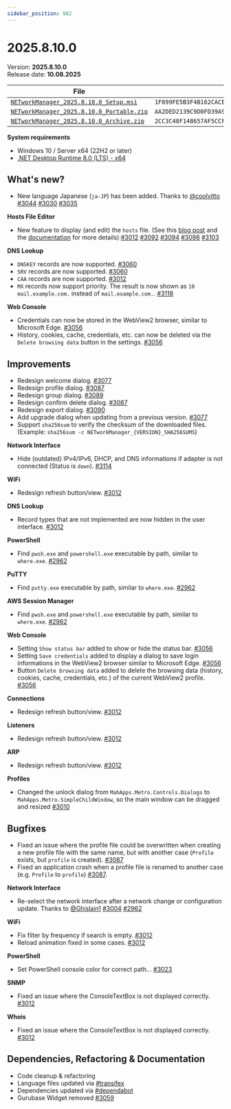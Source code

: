 ```yaml
---
sidebar_position: 982
---
```


# 2025.8.10.0

Version: **2025.8.10.0** <br />
Release date: **10.08.2025**

| File                                                                                                                                                              | `SHA256`                                                           |
| ----------------------------------------------------------------------------------------------------------------------------------------------------------------- | ------------------------------------------------------------------ |
| [`NETworkManager_2025.8.10.0_Setup.msi`](https://github.com/BornToBeRoot/NETworkManager/releases/download/2025.8.10.0/NETworkManager_2025.8.10.0_Setup.msi)       | `1F899FE5B3F4B162CACED4E933B3033734995D5CA6AD95F6BACE5BB5AB63A6AC` |
| [`NETworkManager_2025.8.10.0_Portable.zip`](https://github.com/BornToBeRoot/NETworkManager/releases/download/2025.8.10.0/NETworkManager_2025.8.10.0_Portable.zip) | `AA2DED2139C9D0FD39A9B20310FA1670549939FAA5E41818E6ADF6A941E98446` |
| [`NETworkManager_2025.8.10.0_Archive.zip`](https://github.com/BornToBeRoot/NETworkManager/releases/download/2025.8.10.0/NETworkManager_2025.8.10.0_Archive.zip)   | `2CC3C48F148657AF5CCF4E45587D50964B1E9EADFD8A771EC6FD12D168134504` |

**System requirements**

- Windows 10 / Server x64 (22H2 or later)
- [.NET Desktop Runtime 8.0 (LTS) - x64](https://dotnet.microsoft.com/en-us/download/dotnet/8.0/runtime)

## What's new?

- New language Japanese (`ja-JP`) has been added. Thanks to [@coolvitto](https://github.com/coolvitto) [#3044](https://github.com/BornToBeRoot/NETworkManager/pull/3044) [#3030](https://github.com/BornToBeRoot/NETworkManager/pull/3030) [#3035](https://github.com/BornToBeRoot/NETworkManager/pull/3035)

**Hosts File Editor**

- New feature to display (and edit) the `hosts` file. (See this [blog post](https://borntoberoot.net/NETworkManager/blog/introducing-hosts-file-editor) and the [documentation](https://borntoberoot.net/NETworkManager/docs/application/hosts-file-editor) for more details) [#3012](https://github.com/BornToBeRoot/NETworkManager/pull/3012) [#3092](https://github.com/BornToBeRoot/NETworkManager/pull/3092) [#3094](https://github.com/BornToBeRoot/NETworkManager/pull/3094) [#3098](https://github.com/BornToBeRoot/NETworkManager/pull/3098) [#3103](https://github.com/BornToBeRoot/NETworkManager/pull/3103)

**DNS Lookup**

- `DNSKEY` records are now supported. [#3060](https://github.com/BornToBeRoot/NETworkManager/pull/3060)
- `SRV` records are now supported. [#3060](https://github.com/BornToBeRoot/NETworkManager/pull/3060)
- `CAA` records are now supported. [#3012](https://github.com/BornToBeRoot/NETworkManager/pull/3012)
- `MX` records now support priority. The result is now shown as `10 mail.example.com.` instead of `mail.example.com.`. [#3118](https://github.com/BornToBeRoot/NETworkManager/pull/3118)

**Web Console**

- Credentials can now be stored in the WebView2 browser, similar to Microsoft Edge. [#3056](https://github.com/BornToBeRoot/NETworkManager/pull/3056)
- History, cookies, cache, credentials, etc. can now be deleted via the `Delete browsing data` button in the settings. [#3056](https://github.com/BornToBeRoot/NETworkManager/pull/3056)

## Improvements

- Redesign welcome dialog. [#3077](https://github.com/BornToBeRoot/NETworkManager/pull/3077)
- Redesign profile dialog. [#3087](https://github.com/BornToBeRoot/NETworkManager/pull/3087)
- Redesign group dialog. [#3089](https://github.com/BornToBeRoot/NETworkManager/pull/3089)
- Redesign confirm delete dialog. [#3087](https://github.com/BornToBeRoot/NETworkManager/pull/3087)
- Redesign export dialog. [#3090](https://github.com/BornToBeRoot/NETworkManager/pull/3090)
- Add upgrade dialog when updating from a previous version. [#3077](https://github.com/BornToBeRoot/NETworkManager/pull/3077)
- Support `sha256sum` to verify the checksum of the downloaded files. (Example: `sha256sum -c NETworkManager_{VERSION}_SHA256SUMS`)

**Network Interface**

- Hide (outdated) IPv4/IPv6, DHCP, and DNS informations if adapter is not connected (Status is `down`). [#3114](https://github.com/BornToBeRoot/NETworkManager/pull/3114)

**WiFi**

- Redesign refresh button/view. [#3012](https://github.com/BornToBeRoot/NETworkManager/pull/3012)

**DNS Lookup**

- Record types that are not implemented are now hidden in the user interface. [#3012](https://github.com/BornToBeRoot/NETworkManager/pull/3012)

**PowerShell**

- Find `pwsh.exe` and `powershell.exe` executable by path, similar to `where.exe`. [#2962](https://github.com/BornToBeRoot/NETworkManager/pull/2962)

**PuTTY**

- Find `putty.exe` executable by path, similar to `where.exe`. [#2962](https://github.com/BornToBeRoot/NETworkManager/pull/2962)

**AWS Session Manager**

- Find `pwsh.exe` and `powershell.exe` executable by path, similar to `where.exe`. [#2962](https://github.com/BornToBeRoot/NETworkManager/pull/2962)

**Web Console**

- Setting `Show status bar` added to show or hide the status bar. [#3056](https://github.com/BornToBeRoot/NETworkManager/pull/3056)
- Setting `Save credentials` added to display a dialog to save login informations in the WebView2 browser similar to Microsoft Edge. [#3056](https://github.com/BornToBeRoot/NETworkManager/pull/3056)
- Button `Delete browsing data` added to delete the browsing data (history, cookies, cache, credentials, etc.) of the current WebView2 profile. [#3056](https://github.com/BornToBeRoot/NETworkManager/pull/3056)

**Connections**

- Redesign refresh button/view. [#3012](https://github.com/BornToBeRoot/NETworkManager/pull/3012)

**Listeners**

- Redesign refresh button/view. [#3012](https://github.com/BornToBeRoot/NETworkManager/pull/3012)

**ARP**

- Redesign refresh button/view. [#3012](https://github.com/BornToBeRoot/NETworkManager/pull/3012)

**Profiles**

- Changed the unlock dialog from `MahApps.Metro.Controls.Dialogs` to `MahApps.Metro.SimpleChildWindow`, so the main window can be dragged and resized [#3010](https://github.com/BornToBeRoot/NETworkManager/pull/3010)

## Bugfixes

- Fixed an issue where the profile file could be overwritten when creating a new profile file with the same name, but with another case (`Profile` exists, but `profile` is created). [#3087](https://github.com/BornToBeRoot/NETworkManager/pull/3087)
- Fixed an application crash when a profile file is renamed to another case (e.g. `Profile` to `profile`) [#3087](https://github.com/BornToBeRoot/NETworkManager/pull/3087).

**Network Interface**

- Re-select the network interface after a network change or configuration update. Thanks to [@Ghislain1](https://github.com/Ghislain1) [#3004](https://github.com/BornToBeRoot/NETworkManager/pull/3004) [#2962](https://github.com/BornToBeRoot/NETworkManager/pull/2962)

**WiFi**

- Fix filter by frequency if search is empty. [#3012](https://github.com/BornToBeRoot/NETworkManager/pull/3012)
- Reload animation fixed in some cases. [#3012](https://github.com/BornToBeRoot/NETworkManager/pull/3012)

**PowerShell**

- Set PowerShell console color for correct path... [#3023](https://github.com/BornToBeRoot/NETworkManager/pull/3023)

**SNMP**

- Fixed an issue where the ConsoleTextBox is not displayed correctly. [#3012](https://github.com/BornToBeRoot/NETworkManager/pull/3012)

**Whois**

- Fixed an issue where the ConsoleTextBox is not displayed correctly. [#3012](https://github.com/BornToBeRoot/NETworkManager/pull/3012)

## Dependencies, Refactoring & Documentation

- Code cleanup & refactoring
- Language files updated via [#transifex](https://github.com/BornToBeRoot/NETworkManager/pulls?q=author%3Aapp%2Ftransifex-integration)
- Dependencies updated via [#dependabot](https://github.com/BornToBeRoot/NETworkManager/pulls?q=author%3Aapp%2Fdependabot)
- Gurubase Widget removed [#3059](https://github.com/BornToBeRoot/NETworkManager/pull/3059)
